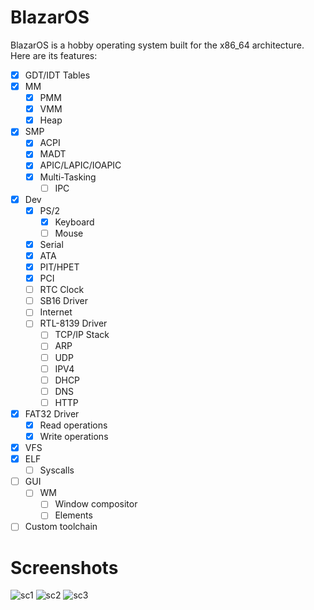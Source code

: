 # BlazarOS
BlazarOS is a hobby operating system built for the x86_64 architecture. Here are its features:

- [x] GDT/IDT Tables
- [x] MM
    - [x] PMM
    - [x] VMM
    - [x] Heap
- [x] SMP
    - [x] ACPI
    - [x] MADT
    - [x] APIC/LAPIC/IOAPIC
    - [x] Multi-Tasking
        - [ ] IPC
- [x] Dev
    - [x] PS/2
        - [x] Keyboard
        - [ ] Mouse
    - [x] Serial
    - [x] ATA
    - [x] PIT/HPET
    - [x] PCI
    - [ ] RTC Clock
    - [ ] SB16 Driver
    - [ ] Internet
    - [ ] RTL-8139 Driver
        - [ ] TCP/IP Stack
        - [ ] ARP
        - [ ] UDP
        - [ ] IPV4
        - [ ] DHCP
        - [ ] DNS
        - [ ] HTTP
- [x] FAT32 Driver
    - [x] Read operations
    - [x] Write operations
- [x] VFS
- [x] ELF
    - [ ] Syscalls
- [ ] GUI
    - [ ] WM
        - [ ] Window compositor
        - [ ] Elements
- [ ] Custom toolchain

# Screenshots
![sc1](https://github.com/asterd-og/BlazarOS/blob/master/images/sc1.png?raw=true)
![sc2](https://github.com/asterd-og/BlazarOS/blob/master/images/sc2.png?raw=true)
![sc3](https://github.com/asterd-og/BlazarOS/blob/master/images/sc3.png?raw=true)